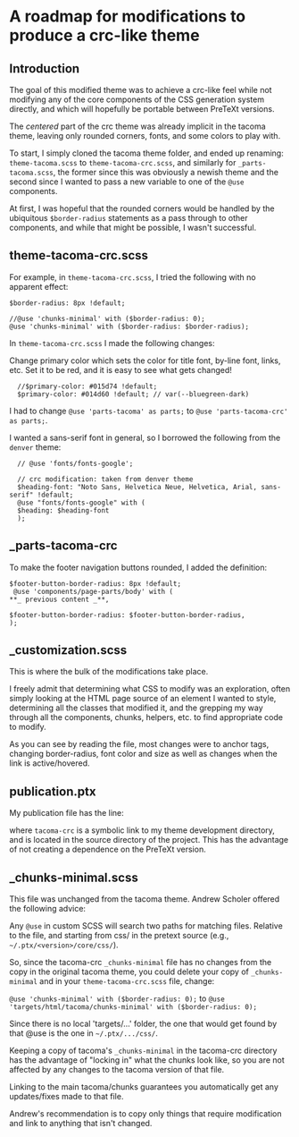 # A roadmap for modifications to produce a crc-like theme

## Introduction

The goal of this modified theme was to achieve a crc-like feel while not
modifying any of the core components of the CSS generation system directly,
and which will hopefully be portable between PreTeXt versions.

The _centered_ part of the crc theme was already implicit in the tacoma theme,
leaving only rounded corners, fonts, and some colors to play with.

To start, I simply cloned the tacoma theme folder, and ended up renaming:
`theme-tacoma.scss` to `theme-tacoma-crc.scss`, and similarly for `_parts-tacoma.scss`, the
former since this was obviously a newish theme and the second since I wanted to pass a
new variable to one of the `@use` components.

At first, I was hopeful that the rounded corners would be handled by the
ubiquitous `$border-radius` statements as a pass through to other components, and
while that might be possible, I wasn't successful.

## theme-tacoma-crc.scss

For example, in `theme-tacoma-crc.scss`, I tried the following with no apparent effect:

    $border-radius: 8px !default;

    //@use 'chunks-minimal' with ($border-radius: 0);
    @use 'chunks-minimal' with ($border-radius: $border-radius);

In `theme-tacoma-crc.scss` I made the following changes:

Change primary color which sets the color for title font, by-line font, links,
etc. Set it to be red, and it is easy to see what gets changed!

      //$primary-color: #015d74 !default;
      $primary-color: #014d60 !default; // var(--bluegreen-dark)

I had to change
`@use 'parts-tacoma' as parts;` to `@use 'parts-tacoma-crc' as parts;`.

I wanted a sans-serif font in general, so I borrowed the following from the
`denver` theme:

      // @use 'fonts/fonts-google';

      // crc modification: taken from denver theme
      $heading-font: "Noto Sans, Helvetica Neue, Helvetica, Arial, sans-serif" !default;
      @use "fonts/fonts-google" with (
      $heading: $heading-font
      );

## \_parts-tacoma-crc

To make the footer navigation buttons rounded, I added the definition:

    $footer-button-border-radius: 8px !default;
     @use 'components/page-parts/body' with (
    **_ previous content _**,

    $footer-button-border-radius: $footer-button-border-radius,
    );

## \_customization.scss

This is where the bulk of the modifications take place.

I freely admit that determining what CSS to modify was an exploration, often
simply looking at the HTML page source of an element I wanted to style,
determining all the classes that modified it, and the grepping my way through
all the components, chunks, helpers, etc. to find appropriate code to modify.

As you can see by reading the file, most changes were to anchor tags, changing
border-radius, font color and size as well as changes when the link is
active/hovered.

## publication.ptx

My publication file has the line:
<css theme="custom" entry-point="tacoma-crc/theme-tacoma-crc.scss" />

where `tacoma-crc` is a symbolic link to my theme development directory, and is
located in the source directory of the project.  This has the advantage of not 
creating a dependence on the PreTeXt version.

## \_chunks-minimal.scss

This file was unchanged from the tacoma theme. Andrew Scholer offered the
following advice:

Any `@use` in custom SCSS will search two paths for matching files. Relative 
to the file, and starting from css/ in the pretext source (e.g.,
`~/.ptx/<version>/core/css/`). 

So, since the tacoma-crc `_chunks-minimal` file has no changes from the copy 
in the original tacoma theme, you could delete your copy of `_chunks-minimal` 
and in your `theme-tacoma-crc.scss` file, change:

`@use 'chunks-minimal' with ($border-radius: 0);`
to
`@use 'targets/html/tacoma/chunks-minimal' with ($border-radius: 0);`

Since there is no local 'targets/...' folder, the one that would get found by 
that @use is the one in `~/.ptx/.../css/`.

Keeping a copy of tacoma's `_chunks-minimal` in the tacoma-crc directory has 
the advantage of "locking in" what the chunks look like, so you are not affected 
by any changes to the tacoma version of that file. 

Linking to the main tacoma/chunks guarantees you automatically get any 
updates/fixes made to that file. 

Andrew's recommendation is to copy only things that require modification and 
link to anything that isn't changed.
